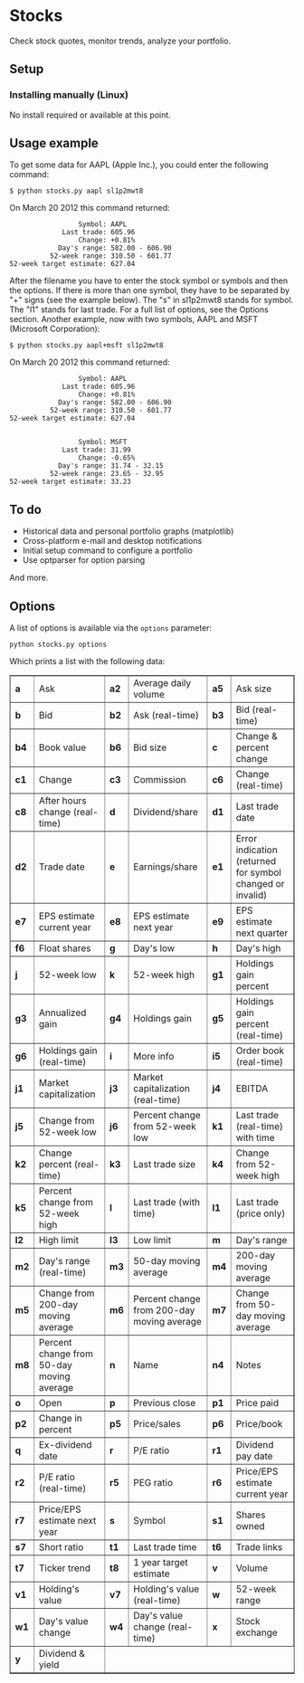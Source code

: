 Stocks
======
Check stock quotes, monitor trends, analyze your portfolio.

Setup
-----
### Installing manually (Linux)

No install required or available at this point.

Usage example
-------------

To get some data for AAPL (Apple Inc.), you could enter the following command:

    $ python stocks.py aapl sl1p2mwt8

On March 20 2012 this command returned:

                     Symbol: AAPL
                 Last trade: 605.96
                     Change: +0.81%
                Day's range: 582.00 - 606.90
              52-week range: 310.50 - 601.77
    52-week target estimate: 627.04

After the filename you have to enter the stock symbol or symbols and then the
options. If there is more than one symbol, they have to be separated by "+"
signs (see the example below). The "s" in sl1p2mwt8 stands for symbol. The "l1"
stands for last trade. For a full list of options, see the Options section.
Another example, now with two symbols, AAPL and MSFT (Microsoft Corporation):

    $ python stocks.py aapl+msft sl1p2mwt8

On March 20 2012 this command returned:

                     Symbol: AAPL
                 Last trade: 605.96
                     Change: +0.81%
                Day's range: 582.00 - 606.90
              52-week range: 310.50 - 601.77
    52-week target estimate: 627.04


                     Symbol: MSFT
                 Last trade: 31.99
                     Change: -0.65%
                Day's range: 31.74 - 32.15
              52-week range: 23.65 - 32.95
    52-week target estimate: 33.23

To do
-----

+ Historical data and personal portfolio graphs (matplotlib)
+ Cross-platform e-mail and desktop notifications
+ Initial setup command to configure a portfolio
+ Use optparser for option parsing

And more.

Options
-------

A list of options is available via the `options` parameter:

    python stocks.py options

Which prints a list with the following data:

<table border="1">
<tr>
<td><strong>a</strong></td>
<td>Ask</td>
<td><strong>a2</strong></td>
<td>Average daily volume</td>
<td><strong>a5</strong></td>
<td>Ask size</td>
</tr>
<tr>
<td><strong>b</strong></td>
<td>Bid</td>
<td><strong>b2</strong></td>
<td>Ask (real-time)</td>
<td><strong>b3</strong></td>
<td>Bid (real-time)</td>
</tr>
<tr>
<td><strong>b4</strong></td>
<td>Book value</td>
<td><strong>b6</strong></td>
<td>Bid size</td>
<td><strong>c</strong></td>
<td>Change & percent change</td>
</tr>
<tr>
<td><strong>c1</strong></td>
<td>Change</td>
<td><strong>c3</strong></td>
<td>Commission</td>
<td><strong>c6</strong></td>
<td>Change (real-time)</td>
</tr>
<tr>
<td><strong>c8</strong></td>
<td>After hours change (real-time)</td>
<td><strong>d</strong></td>
<td>Dividend/share</td>
<td><strong>d1</strong></td>
<td>Last trade date</td>
</tr>
<tr>
<td><strong>d2</strong></td>
<td>Trade date</td>
<td><strong>e</strong></td>
<td>Earnings/share</td>
<td><strong>e1</strong></td>
<td>Error indication (returned for symbol changed or invalid)</td>
</tr>
<tr>
<td><strong>e7</strong></td>
<td>EPS estimate current year</td>
<td><strong>e8</strong></td>
<td>EPS estimate next year</td>
<td><strong>e9</strong></td>
<td>EPS estimate next quarter</td>
</tr>
<tr>
<td><strong>f6</strong></td>
<td>Float shares</td>
<td><strong>g</strong></td>
<td>Day's low</td>
<td><strong>h</strong></td>
<td>Day's high</td>
</tr>
<tr>
<td><strong>j</strong></td>
<td>52-week low</td>
<td><strong>k</strong></td>
<td>52-week high</td>
<td><strong>g1</strong></td>
<td>Holdings gain percent</td>
</tr>
<tr>
<td><strong>g3</strong></td>
<td>Annualized gain</td>
<td><strong>g4</strong></td>
<td>Holdings gain</td>
<td><strong>g5</strong></td>
<td>Holdings gain percent (real-time)</td>
</tr>
<tr>
<td><strong>g6</strong></td>
<td>Holdings gain (real-time)</td>
<td><strong>i</strong></td>
<td>More info</td>
<td><strong>i5</strong></td>
<td>Order book (real-time)</td>
</tr>
<tr>
<td><strong>j1</strong></td>
<td>Market capitalization</td>
<td><strong>j3</strong></td>
<td>Market capitalization (real-time)</td>
<td><strong>j4</strong></td>
<td>EBITDA</td>
</tr>
<tr>
<td><strong>j5</strong></td>
<td>Change from 52-week low</td>
<td><strong>j6</strong></td>
<td>Percent change from 52-week low</td>
<td><strong>k1</strong></td>
<td>Last trade (real-time) with time</td>
</tr>
<tr>
<td><strong>k2</strong></td>
<td>Change percent (real-time)</td>
<td><strong>k3</strong></td>
<td>Last trade size</td>
<td><strong>k4</strong></td>
<td>Change from 52-week high</td>
</tr>
<tr>
<td><strong>k5</strong></td>
<td>Percent change from 52-week high</td>
<td><strong>l</strong></td>
<td>Last trade (with time)</td>
<td><strong>l1</strong></td>
<td>Last trade (price only)</td>
</tr>
<tr>
<td><strong>l2</strong></td>
<td>High limit</td>
<td><strong>l3</strong></td>
<td>Low limit</td>
<td><strong>m</strong></td>
<td>Day's range</td>
</tr>
<tr>
<td><strong>m2</strong></td>
<td>Day's range (real-time)</td>
<td><strong>m3</strong></td>
<td>50-day moving average</td>
<td><strong>m4</strong></td>
<td>200-day moving average</td>
</tr>
<tr>
<td><strong>m5</strong></td>
<td>Change from 200-day moving average</td>
<td><strong>m6</strong></td>
<td>Percent change from 200-day moving average</td>
<td><strong>m7</strong></td>
<td>Change from 50-day moving average</td>
</tr>
<tr>
<td><strong>m8</strong></td>
<td>Percent change from 50-day moving average</td>
<td><strong>n</strong></td>
<td>Name</td>
<td><strong>n4</strong></td>
<td>Notes</td>
</tr>
<tr>
<td><strong>o</strong></td>
<td>Open</td>
<td><strong>p</strong></td>
<td>Previous close</td>
<td><strong>p1</strong></td>
<td>Price paid</td>
</tr>
<tr>
<td><strong>p2</strong></td>
<td>Change in percent</td>
<td><strong>p5</strong></td>
<td>Price/sales</td>
<td><strong>p6</strong></td>
<td>Price/book</td>
</tr>
<tr>
<td><strong>q</strong></td>
<td>Ex-dividend date</td>
<td><strong>r</strong></td>
<td>P/E ratio</td>
<td><strong>r1</strong></td>
<td>Dividend pay date</td>
</tr>
<tr>
<td><strong>r2</strong></td>
<td>P/E ratio (real-time)</td>
<td><strong>r5</strong></td>
<td>PEG ratio</td>
<td><strong>r6</strong></td>
<td>Price/EPS estimate current year</td>
</tr>
<tr>
<td><strong>r7</strong></td>
<td>Price/EPS estimate next year</td>
<td><strong>s</strong></td>
<td>Symbol</td>
<td><strong>s1</strong></td>
<td>Shares owned</td>
</tr>
<tr>
<td><strong>s7</strong></td>
<td>Short ratio</td>
<td><strong>t1</strong></td>
<td>Last trade time</td>
<td><strong>t6</strong></td>
<td>Trade links</td>
</tr>
<tr>
<td><strong>t7</strong></td>
<td>Ticker trend</td>
<td><strong>t8</strong></td>
<td>1 year target estimate</td>
<td><strong>v</strong></td>
<td>Volume</td>
</tr>
<tr>
<td><strong>v1</strong></td>
<td>Holding's value</td>
<td><strong>v7</strong></td>
<td>Holding's value (real-time)</td>
<td><strong>w</strong></td>
<td>52-week range</td>
</tr>
<tr>
<td><strong>w1</strong></td>
<td>Day's value change</td>
<td><strong>w4</strong></td>
<td>Day's value change (real-time)</td>
<td><strong>x</strong></td>
<td>Stock exchange</td>
</tr>
<tr>
<td><strong>y</strong></td>
<td>Dividend & yield</td>
</tr>
</table>
